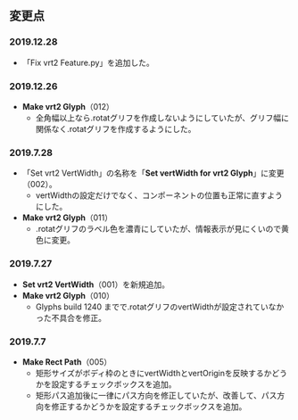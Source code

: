 ## 変更点

### 2019.12.28
* 「Fix vrt2 Feature.py」を追加した。

### 2019.12.26
* **Make vrt2 Glyph**（012）
    * 全角幅以上なら.rotatグリフを作成しないようにしていたが、グリフ幅に関係なく.rotatグリフを作成するようにした。

### 2019.7.28
* 「Set vrt2 VertWidth」の名称を「**Set vertWidth for vrt2 Glyph**」に変更（002）。
    * vertWidthの設定だけでなく、コンポーネントの位置も正常に直すようにした。
* **Make vrt2 Glyph**（011）
    * .rotatグリフのラベル色を濃青にしていたが、情報表示が見にくいので黄色に変更。

### 2019.7.27
* **Set vrt2 VertWidth**（001）を新規追加。
* **Make vrt2 Glyph**（010）
    * Glyphs build 1240 までで.rotatグリフのvertWidthが設定されていなかった不具合を修正。

### 2019.7.7
* **Make Rect Path**（005）
    * 矩形サイズがボディ枠のときにvertWidthとvertOriginを反映するかどうかを設定するチェックボックスを追加。
    * 矩形パス追加後に一律にパス方向を修正していたが、改善して、パス方向を修正するかどうかを設定するチェックボックスを追加。